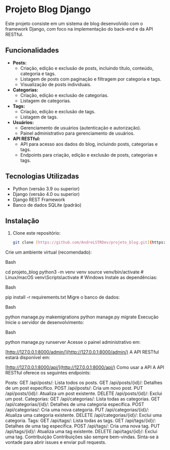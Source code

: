 # Projeto Blog Django

Este projeto consiste em um sistema de blog desenvolvido com o framework Django, com foco na implementação do back-end e da API RESTful.

## Funcionalidades

* **Posts:**
    * Criação, edição e exclusão de posts, incluindo título, conteúdo, categoria e tags.
    * Listagem de posts com paginação e filtragem por categoria e tags.
    * Visualização de posts individuais.
* **Categorias:**
    * Criação, edição e exclusão de categorias.
    * Listagem de categorias.
* **Tags:**
    * Criação, edição e exclusão de tags.
    * Listagem de tags.
* **Usuários:**
    * Gerenciamento de usuários (autenticação e autorização).
    * Painel administrativo para gerenciamento de usuários.
* **API RESTful:**
    * API para acesso aos dados do blog, incluindo posts, categorias e tags.
    * Endpoints para criação, edição e exclusão de posts, categorias e tags.

## Tecnologias Utilizadas

* Python (versão 3.9 ou superior)
* Django (versão 4.0 ou superior)
* Django REST Framework
* Banco de dados SQLite (padrão)

## Instalação

1. Clone este repositório:

   ```bash
   git clone [https://github.com/AndreLSTRDev/projeto_blog.git](https://github.com/AndreLSTRDev/projeto_blog.git)
Crie um ambiente virtual (recomendado):

Bash

cd projeto_blog
python3 -m venv venv
source venv/bin/activate  # Linux/macOS
venv\Scripts\activate  # Windows
Instale as dependências:

Bash

pip install -r requirements.txt
Migre o banco de dados:

Bash

python manage.py makemigrations
python manage.py migrate
Execução
Inicie o servidor de desenvolvimento:

Bash

python manage.py runserver
Acesse o painel administrativo em:

[http://127.0.0.1:8000/admin/](http://127.0.0.1:8000/admin/)
A API RESTful estará disponível em:

[http://127.0.0.1:8000/api/](http://127.0.0.1:8000/api/)
Como usar a API
A API RESTful oferece os seguintes endpoints:

Posts:
GET /api/posts/: Lista todos os posts.
GET /api/posts/{id}/: Detalhes de um post específico.
POST /api/posts/: Cria um novo post.
PUT /api/posts/{id}/: Atualiza um post existente.
DELETE /api/posts/{id}/: Exclui um post.
Categorias:
GET /api/categorias/: Lista todas as categorias.
GET /api/categorias/{id}/: Detalhes de uma categoria específica.
POST /api/categorias/: Cria uma nova categoria.
PUT /api/categorias/{id}/: Atualiza uma categoria existente.
DELETE /api/categorias/{id}/: Exclui uma categoria.
Tags:
GET /api/tags/: Lista todas as tags.
GET /api/tags/{id}/: Detalhes de uma tag específica.
POST /api/tags/: Cria uma nova tag.
PUT /api/tags/{id}/: Atualiza uma tag existente.
DELETE /api/tags/{id}/: Exclui uma tag.
Contribuição
Contribuições são sempre bem-vindas. Sinta-se à vontade para abrir issues e enviar pull requests.
